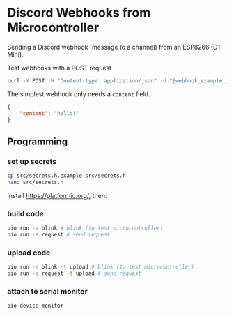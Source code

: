 # Discord Webhooks from Microcontroller

Sending a Discord webhook (message to a channel) from an ESP8266 (D1 Mini).

Test webhooks with a POST request

```bash
curl -X POST -H "Content-type: application/json" -d "@webhook_example.json" "${WEBHOOK_URL}"
```

The simplest webhook only needs a `content` field.

```json
{
    "content": "hello!"
}
```

## Programming

### set up secrets

```bash
cp src/secrets.h.example src/secrets.h
nano src/secrets.h
```

Install <https://platformio.org/>, then:

### build code

```bash
pio run -e blink # blink (to test microcontroller)
pio run -e request # send request
```

### upload code

```bash
pio run -e blink -t upload # blink (to test microcontroller)
pio run -e request -t upload # send request
```

### attach to serial monitor

```bash
pio device monitor
```
